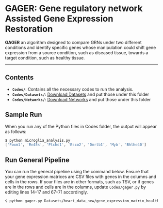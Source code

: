 # GAGER: Gene regulatory network Assisted Gene Expression Restoration

**GAGER** an algorithm designed to compare GRNs under two different conditions and identify specific genes whose manipulation could shift gene expression from a source condition, such as diseased tissue, towards a target condition, such as healthy tissue.

---

## Contents
- **`Codes/`**: Contains all the necessary codes to run the analysis.
- **`Codes/Datasets/`**: [Download Datasets](https://drive.google.com/drive/folders/17P5WTmnLN7GFJXgmu8fK4aquMZexycOO?usp=sharing) and put those under this folder
- **`Codes/Networks/`**: [Download Networks](https://drive.google.com/drive/folders/1dgUsLAm5XRUvAbX7Zq59Z0uDDMqwQ1L8?usp=sharing) and put those under this folder

## Sample Run

When you run any of the Python files in Codes folder, the output will appear as follows:

```bash
$ python microglia_analysis.py
['Foxm1', 'Rn45s', 'Ptchd1', 'Esco2', 'Dmrtb1', 'Myb', 'Bhlhe40']
```

## Run General Pipeline

You can run the general pipeline using the command below. Ensure that your gene expression matrices are CSV files with genes in the columns and cells in the rows. If your files are in other formats, such as TSV, or if genes are in the rows and cells are in the columns, update `Codes/gager.py` by editing lines 14–17 and 67–71 accordingly.

```bash
$ python gager.py Datasets/heart_data_new/gene_expression_matrix_healthy.csv Datasets/heart_data_new/gene_expression_matrix_group1.csv Networks/heart_control_byscenic.csv Networks/heart_group1_byscenic.csv
```



